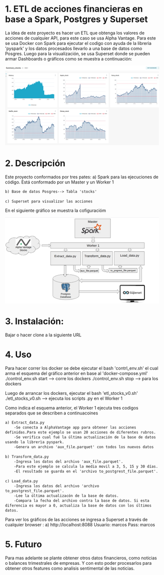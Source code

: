 
# 1. ETL de acciones financieras en base a Spark,  Postgres y Superset 

La idea de este proyecto es hacer un ETL que obtenga los valores de acciones de cualquier API, para este caso se usa Alpha Vantage.
Para este se usa Docker con Spark para ejecutar el codigo con ayuda de la  librerìa 'pyspark' y los datos procesados llevarlo a una base de datos como Posgres. 
Luego para la visualización, se usa Superset donde se pueden armar Dashboards o gráficos como se muestra a continuación:

![pic](./pic/Superset.png)


# 2. Descripción  

Este proyecto conformados por tres pates:
    a) Spark para las ejecuciones de código. Está conformado por un Master y un Worker 1

    b) Base de datos Posgres--> Tabla 'stocks'

    c) Superset para visualizar las acciones

En el siguiente gráfico se muestra la cofiguracióm
    
![pic](./pic/Esquema.png)


# 3. Instalación:

Bajar o hacer clone a la siguiente URL

# 4. Uso  

Para hacer correr los docker se debe ejecutar el bash 'contrl_env.sh' el cual arma el esquema del gráfico anterior en base al 'docker-compose.yml'
    ./control_env.sh start --> corre los dockers
    ./control_env.sh stop --> para los dockers

Luego de arrancar los dockers, ejecutar el bash 'etl_stocks_v0.sh'
    ./etl_stocks_v0.sh --> ejecuta los scripts .py en el Worker 1

Como indica el esquema anterior, el Worker 1 ejecuta tres codigos separados que se describen a continuacoines

    a) Extract_data.py
        -Se conecta a AlphaVantage app para obtener las acciones definidas.Para este ejemplo se usan 20 acciones de diferentes rubros. 
        -Se verifica cual fué la última actualización de la base de datos usando la librerìa pyspark.
        -Genera un archivo 'aux_file.parquet' con todos los nuevos datos 

    b) Transform_data.py
        -Ingresa los datos del archivo 'aux_file.parquet'.
        -Para este ejemplo se calcula la media movil a 3, 5, 15 y 30 días.
        -El resultado se guarda en el 'archivo to_postgrest_file.parquet'.  
    
    c) Load_data.py
        -Ingresa los datos del archivo 'archivo to_postgrest_file.parquet'.
        -Lee la última actualizacón de la base de datos.
        -Compara la fecha del archivo contra la base de datos. Si esta diferencia es mayor a 0, actualiza la base de datos con los últimos datos.

Para ver los gráficos de las acciones se ingresa a Superset a través de cualquier browser :
    a)  http://localhost:8088
        Usuario: marcos 
           Pass: marcos

    

# 5. Futuro

Para mas adelante se plante obtener otros datos financieros, como noticias o balances trimestrales de empresas. Y con esto poder procesarlos para obtener otros features como analisis sentimental de las noticias.


